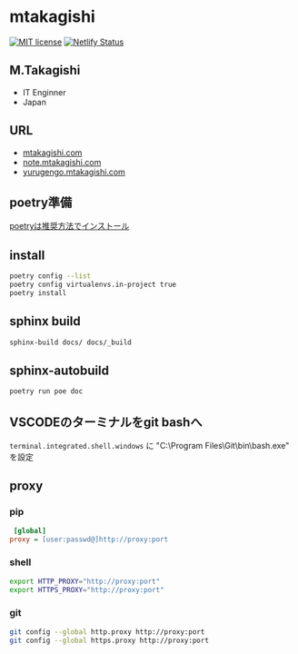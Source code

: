 # mtakagishi

[![MIT license](https://img.shields.io/badge/License-MIT-blue.svg)](https://lbesson.mit-license.org/) [![Netlify Status](https://api.netlify.com/api/v1/badges/6b829839-ee1a-4297-9a33-e6895ae33b64/deploy-status)](https://app.netlify.com/sites/ecstatic-hermann-3e547a/deploys)


## M.Takagishi

* IT Enginner
* Japan

## URL

* [mtakagishi.com](https://mtakagishi.com)
* [note.mtakagishi.com](https://note.mtakagishi.com)
* [yurugengo.mtakagishi.com](https://yurugengo.mtakagishi.com)

## poetry準備

[poetryは推奨方法でインストール](https://python-poetry.org/docs/#installation)

## install

``` bash
poetry config --list
poetry config virtualenvs.in-project true
poetry install
```

## sphinx build

``` bash
sphinx-build docs/ docs/_build
```

## sphinx-autobuild

``` bash
poetry run poe doc
```

## VSCODEのターミナルをgit bashへ

`terminal.integrated.shell.windows` に "C:\\Program Files\\Git\\bin\\bash.exe" を設定

## proxy

### pip

```ini:$HOME/pip/pip.ini
 [global]
proxy = [user:passwd@]http://proxy:port
```

### shell

```bash
export HTTP_PROXY="http://proxy:port"
export HTTPS_PROXY="http://proxy:port"
```

### git

```bash
git config --global http.proxy http://proxy:port
git config --global https.proxy http://proxy:port
```
